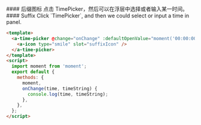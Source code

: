 <cn>
#### 后缀图标
点击 TimePicker，然后可以在浮层中选择或者输入某一时间。
</cn>

<us>
#### Suffix
Click `TimePicker`, and then we could select or input a time in panel.
</us>

```html
<template>
  <a-time-picker @change="onChange" :defaultOpenValue="moment('00:00:00', 'HH:mm:ss')">
    <a-icon type="smile" slot="suffixIcon" />
  </a-time-picker>
</template>
<script>
  import moment from 'moment';
  export default {
    methods: {
      moment,
      onChange(time, timeString) {
        console.log(time, timeString);
      },
    },
  };
</script>
```
